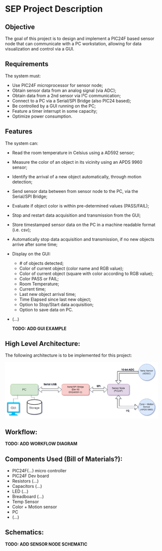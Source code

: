 # SEP Project Description

<!-- TODO STARTS HERE -->

## Objective

The goal of this project is to design and implement a PIC24F based sensor node
that can communicate with a PC workstation, allowing for data visualization and control via a GUI.

## Requirements

The system must:
- Use PIC24F microprocessor for sensor node;
- Obtain sensor data from an analog signal (via ADC);
- Obtain data from a 2nd sensor via I²C communication;
- Connect to a PC via a Serial/SPI Bridge (also PIC24 based);
- Be controlled by a GUI running on the PC;
- Feature a timer interrupt in some capacity;
- Optimize power consumption.

## Features

The system can:
- Read the room temperature in Celsius using a AD592 sensor;
- Measure the color of an object in its vicinity using an APDS 9960 sensor;
- Identify the arrival of a new object automatically, through motion detection;
- Send sensor data between from sensor node to the PC, via the Serial/SPI Bridge;
- Evaluate if object color is within pre-determined values (PASS/FAIL);
- Stop and restart data acquisition and transmission from the GUI;
- Store timestamped sensor data on the PC in a machine readable format (i.e. csv);
- Automatically stop data acquisition and transmission, if no new objects arrive after some time;
- Display on the GUI:
  - *#* of objects detected;
  - Color of current object (color name and RGB value);
  - Color of current object (square with color according to RGB value);
  - Color PASS or FAIL;
  - Room Temperature;
  - Current time;
  - Last new object arrival time;
  - Time Elapsed since last new object;
  - Option to Stop/Start data acquisition;
  - Option to save data on PC.
- (...)
  
  **TODO: ADD GUI EXAMPLE**

## High Level Architecture:

The following architecture is to be implemented for this project:

![Project Architecture Diagram.](./SEP_project_architecture.png)

## Workflow:

**TODO: ADD WORKFLOW DIAGRAM**


## Components Used (Bill of Materials?):

- PIC24F(...) micro controller
- PIC24F Dev board
- Resistors (...)
- Capacitors (...)
- LED (...)
- Breadboard (...)
- Temp Sensor
- Color + Motion sensor
- PC
- (...)

## Schematics:

**TODO: ADD SENSOR NODE SCHEMATIC**

